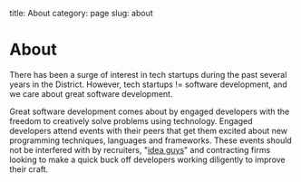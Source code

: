 title: About
category: page
slug: about

# About
There has been a surge of interest in tech startups during the past several 
years in the District. However, tech startups != software development, and we
care about great software development.

Great software development comes about by engaged developers with the freedom to
creatively solve problems using technology. Engaged developers attend events 
with their peers that get them excited about new programming techniques, 
languages and frameworks. These events should not be interfered with by 
recruiters, 
"[idea guys](http://signalvnoise.com/posts/2188-theres-no-room-for-the-idea-guy)"
and contracting firms looking to make a quick buck off developers working 
diligently to improve their craft.


